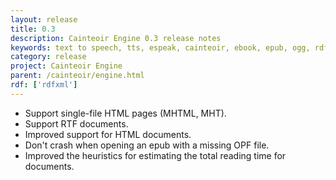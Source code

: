 ```yaml
---
layout: release
title: 0.3
description: Cainteoir Engine 0.3 release notes
keywords: text to speech, tts, espeak, cainteoir, ebook, epub, ogg, rdf, metadata
category: release
project: Cainteoir Engine
parent: /cainteoir/engine.html
rdf: ['rdfxml']
---
```


*  Support single-file HTML pages (MHTML, MHT).
*  Support RTF documents.
*  Improved support for HTML documents.
*  Don't crash when opening an epub with a missing OPF file.
*  Improved the heuristics for estimating the total reading time for documents.
